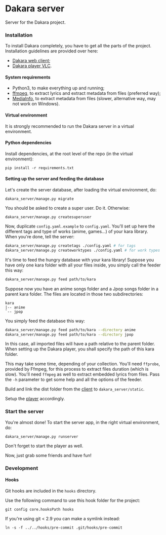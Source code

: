 # Dakara server

Server for the Dakara project.

### Installation

To install Dakara completely, you have to get all the parts of the project.
Installation guidelines are provided over here:

* [Dakara web client](https://github.com/Nadeflore/dakara-client-web/);
* [Dakara player VLC](https://github.com/Nadeflore/dakara-player-vlc/).

#### System requirements

* Python3, to make everything up and running;
* [ffmpeg](https://www.ffmpeg.org/), to extract lyrics and extract metadata from files (preferred way);
* [MediaInfo](https://mediaarea.net/fr/MediaInfo/), to extract metadata from files (slower, alternative way, may not work on Windows).

#### Virtual environment

It is strongly recommended to run the Dakara server in a virtual environment.

#### Python dependencies

Install dependencies, at the root level of the repo (in the virtual environment):

```
pip install -r requirements.txt
```

#### Setting up the server and feeding the database

Let's create the server database, after loading the virtual environment, do:

```
dakara_server/manage.py migrate
```

You should be asked to create a super user. Do it. Otherwise:

```
dakara_server/manage.py createsuperuser
```

Now, duplicate `config.yaml.example` to `config.yaml`.
You'll set up here the different tags and type of works (anime, games…) of your kara library.
When you're done, tell the server:

```sh
dakara_server/manage.py createtags ./config.yaml # for tags
dakara_server/manage.py createworktypes ./config.yaml # for work types
```

It's time to feed the hungry database with your kara library!
Suppose you have only one kara folder with all your files inside, you simply call the feeder this way:

```sh
dakara_server/manage.py feed path/to/kara
```

Suppose now you have an anime songs folder and a Jpop songs folder in a parent kara folder.
The files are located in those two subdirectories:

```
kara
|-- anime
`-- jpop
```

You simply feed the database this way:

```sh
dakara_server/manage.py feed path/to/kara --directory anime
dakara_server/manage.py feed path/to/kara --directory jpop
```

In this case, all imported files will have a path relative to the parent folder.
When setting up the Dakara player, you shall specify the path of this kara folder.

This may take some time, depending of your collection.
You'll need `ffprobe`, provided by Ffmpeg, for this process to extract files duration (which is slow).
You'll need `ffmpeg` as well to extract embedded lyrics from files.
Pass the `-h` parameter to get some help and all the options of the feeder.

Build and link the dist folder from the [client](https://github.com/Nadeflore/dakara-client-web) to `dakara_server/static`.

Setup the [player](https://github.com/Nadeflore/dakara-player-vlc/) accordingly.

### Start the server

You're almost done! To start the server app, in the right virtual environment, do:

```
dakara_server/manage.py runserver
```

Don't forget to start the player as well.

Now, just grab some friends and have fun!

### Development

#### Hooks

Git hooks are included in the `hooks` directory.

Use the following command to use this hook folder for the project:

```
git config core.hooksPath hooks
```

If you're using git < 2.9 you can make a symlink instead:

```
ln -s -f ../../hooks/pre-commit .git/hooks/pre-commit
```
